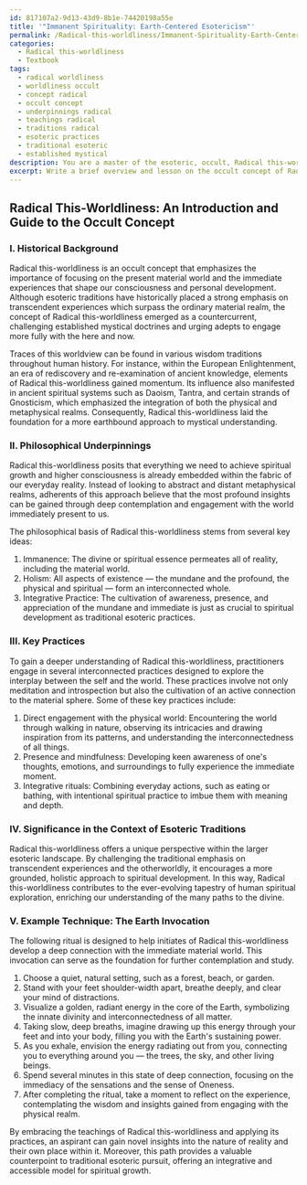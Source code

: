 ```yaml
---
id: 817107a2-9d13-43d9-8b1e-74420198a55e
title: '"Immanent Spirituality: Earth-Centered Esotericism"'
permalink: /Radical-this-worldliness/Immanent-Spirituality-Earth-Centered-Esotericism/
categories:
  - Radical this-worldliness
  - Textbook
tags:
  - radical worldliness
  - worldliness occult
  - concept radical
  - occult concept
  - underpinnings radical
  - teachings radical
  - traditions radical
  - esoteric practices
  - traditional esoteric
  - established mystical
description: You are a master of the esoteric, occult, Radical this-worldliness and education, you have written many textbooks on the subject in ways that provide students with rich and deep understanding of the subject. You are being asked to write textbook-like sections on a topic and you do it with full context, explainability, and reliability in accuracy to the true facts of the topic at hand, in a textbook style that a student would easily be able to learn from, in a rich, engaging, and contextual way. Always include relevant context (such as formulas and history), related concepts, and in a way that someone can gain deep insights from.
excerpt: Write a brief overview and lesson on the occult concept of Radical this-worldliness, including its historical background, philosophical underpinnings, and key practices. Explain its significance in the context of esoteric traditions and provide an example of a technique or ritual that an initiate can use to gain a deeper understanding and insight into the teachings of Radical this-worldliness.
---
```


## Radical This-Worldliness: An Introduction and Guide to the Occult Concept

### I. Historical Background

Radical this-worldliness is an occult concept that emphasizes the importance of focusing on the present material world and the immediate experiences that shape our consciousness and personal development. Although esoteric traditions have historically placed a strong emphasis on transcendent experiences which surpass the ordinary material realm, the concept of Radical this-worldliness emerged as a countercurrent, challenging established mystical doctrines and urging adepts to engage more fully with the here and now.

Traces of this worldview can be found in various wisdom traditions throughout human history. For instance, within the European Enlightenment, an era of rediscovery and re-examination of ancient knowledge, elements of Radical this-worldliness gained momentum. Its influence also manifested in ancient spiritual systems such as Daoism, Tantra, and certain strands of Gnosticism, which emphasized the integration of both the physical and metaphysical realms. Consequently, Radical this-worldliness laid the foundation for a more earthbound approach to mystical understanding.

### II. Philosophical Underpinnings

Radical this-worldliness posits that everything we need to achieve spiritual growth and higher consciousness is already embedded within the fabric of our everyday reality. Instead of looking to abstract and distant metaphysical realms, adherents of this approach believe that the most profound insights can be gained through deep contemplation and engagement with the world immediately present to us.

The philosophical basis of Radical this-worldliness stems from several key ideas:
1. Immanence: The divine or spiritual essence permeates all of reality, including the material world.
2. Holism: All aspects of existence — the mundane and the profound, the physical and spiritual — form an interconnected whole.
3. Integrative Practice: The cultivation of awareness, presence, and appreciation of the mundane and immediate is just as crucial to spiritual development as traditional esoteric practices.

### III. Key Practices

To gain a deeper understanding of Radical this-worldliness, practitioners engage in several interconnected practices designed to explore the interplay between the self and the world. These practices involve not only meditation and introspection but also the cultivation of an active connection to the material sphere. Some of these key practices include:

1. Direct engagement with the physical world: Encountering the world through walking in nature, observing its intricacies and drawing inspiration from its patterns, and understanding the interconnectedness of all things.
2. Presence and mindfulness: Developing keen awareness of one's thoughts, emotions, and surroundings to fully experience the immediate moment.
3. Integrative rituals: Combining everyday actions, such as eating or bathing, with intentional spiritual practice to imbue them with meaning and depth.

### IV. Significance in the Context of Esoteric Traditions

Radical this-worldliness offers a unique perspective within the larger esoteric landscape. By challenging the traditional emphasis on transcendent experiences and the otherworldly, it encourages a more grounded, holistic approach to spiritual development. In this way, Radical this-worldliness contributes to the ever-evolving tapestry of human spiritual exploration, enriching our understanding of the many paths to the divine.

### V. Example Technique: The Earth Invocation

The following ritual is designed to help initiates of Radical this-worldliness develop a deep connection with the immediate material world. This invocation can serve as the foundation for further contemplation and study.

1. Choose a quiet, natural setting, such as a forest, beach, or garden.
2. Stand with your feet shoulder-width apart, breathe deeply, and clear your mind of distractions.
3. Visualize a golden, radiant energy in the core of the Earth, symbolizing the innate divinity and interconnectedness of all matter.
4. Taking slow, deep breaths, imagine drawing up this energy through your feet and into your body, filling you with the Earth's sustaining power.
5. As you exhale, envision the energy radiating out from you, connecting you to everything around you — the trees, the sky, and other living beings.
6. Spend several minutes in this state of deep connection, focusing on the immediacy of the sensations and the sense of Oneness.
7. After completing the ritual, take a moment to reflect on the experience, contemplating the wisdom and insights gained from engaging with the physical realm.

By embracing the teachings of Radical this-worldliness and applying its practices, an aspirant can gain novel insights into the nature of reality and their own place within it. Moreover, this path provides a valuable counterpoint to traditional esoteric pursuit, offering an integrative and accessible model for spiritual growth.
